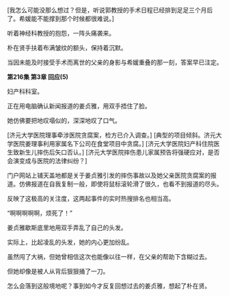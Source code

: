 [我怎么可能没那么想过？但是，听说郭教授的手术日程已经排到足足三个月后了。希媛能不能撑到那个时候都很难说。]

听着神经科教授的抱怨，一阵头痛袭来。

朴在贤手扶着布满皱纹的额头，保持着沉默。

当因未能及时接受手术而离世的父亲的身影与希媛重叠的那一刻，答案早已注定。

**第216集 第3章 回应(5)**

妇产科科室。

正在用电脑确认新闻报道的姜贞雅，用双手捂住了脸。

她仿佛要把地叹塌似的，深深地叹了口气。

[济元大学医院理事牵涉医院贪腐案，检方已介入调查。]
[典型的项目倾斜。济元大学医院姜理事利用家属名下公司在食堂项目中贪腐。]
[济元大学医院妇产科住院医生致新生儿摔伤后矢口否认。]
[济元大学医院摔伤患儿家属预告将强硬应对，是否会演变成与医院的法律纠纷？]

门户网站上铺天盖地都是关于姜贞雅引发的摔伤事故以及她父亲医院贪腐案的报道。仿佛报道在自我复制一般，即使将鼠标滚轮滑了很久，也看不到报道的尽头。

反映了这极高的关注度，这两起事件的实时热搜排名也相当高。

“啊啊啊啊啊，烦死了！”

姜贞雅歇斯底里地用双手弄乱了自己的头发。

实际上，比起凌乱的头发，她的内心更加纷乱。

虽然闯了大祸，但她曾相信这次也能像以往一样，在父亲的帮助下含糊过去。

但她却像是被人从背后狠狠捅了一刀。

怎么会落到这般境地呢？事到如今才反复回想过去的姜贞雅，想起了朴在贤。